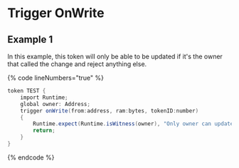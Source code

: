 # Trigger OnWrite

## Example 1&#x20;

In this example, this token will only be able to be updated if it's the owner that called the change  and reject anything else.

{% code lineNumbers="true" %}
```csharp
token TEST {
    import Runtime;
    global owner: Address;
    trigger onWrite(from:address, ram:bytes, tokenID:number)
    {
        Runtime.expect(Runtime.isWitness(owner), "Only owner can update");
        return;
    }
}
```
{% endcode %}

